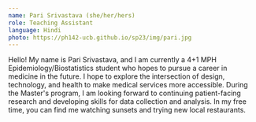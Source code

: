 ```yaml
---
name: Pari Srivastava (she/her/hers)
role: Teaching Assistant
language: Hindi
photo: https://ph142-ucb.github.io/sp23/img/pari.jpg
---
```


Hello! My name is Pari Srivastava, and I am currently a 4+1 MPH Epidemiology/Biostatistics student who hopes to pursue a career in medicine in the future. I hope to explore the intersection of design, technology, and health to make medical services more accessible. During the Master's program, I am looking forward to continuing patient-facing research and developing skills for data collection and analysis. In my free time, you can find me watching sunsets and trying new local restaurants.